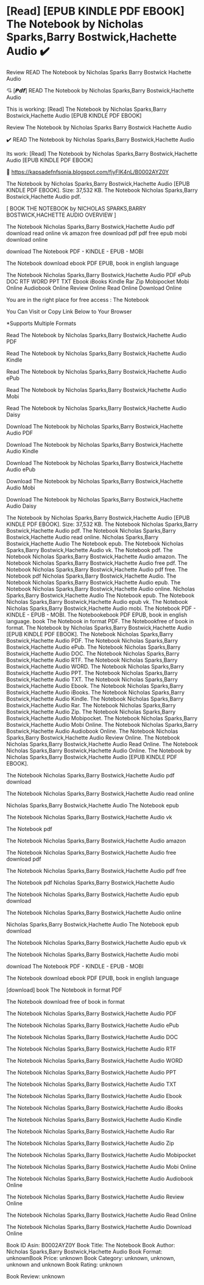 # [Read] [EPUB KINDLE PDF EBOOK] The Notebook by  Nicholas Sparks,Barry Bostwick,Hachette Audio ✔️
Review READ The Notebook by Nicholas Sparks Barry Bostwick Hachette Audio

💘 [𝙋𝙙𝙛] READ The Notebook by Nicholas Sparks,Barry Bostwick,Hachette Audio

This is working: [Read] The Notebook by Nicholas Sparks,Barry Bostwick,Hachette Audio [EPUB KINDLE PDF EBOOK]


Review The Notebook by Nicholas Sparks Barry Bostwick Hachette Audio

✔️ READ The Notebook by Nicholas Sparks,Barry Bostwick,Hachette Audio

Its work: [Read] The Notebook by Nicholas Sparks,Barry Bostwick,Hachette Audio [EPUB KINDLE PDF EBOOK]



🌈 https://kapsadefnfsonia.blogspot.com/fjyFlK4nL/B0002AYZ0Y



The Notebook by Nicholas Sparks,Barry Bostwick,Hachette Audio [EPUB KINDLE PDF EBOOK]. Size: 37,532 KB. The Notebook Nicholas Sparks,Barry Bostwick,Hachette Audio pdf.

[ BOOK THE NOTEBOOK by NICHOLAS SPARKS,BARRY BOSTWICK,HACHETTE AUDIO OVERVIEW ]

The Notebook Nicholas Sparks,Barry Bostwick,Hachette Audio pdf download read online vk amazon free download pdf pdf free epub mobi download online

download The Notebook PDF - KINDLE - EPUB - MOBI

The Notebook download ebook PDF EPUB, book in english language

The Notebook Nicholas Sparks,Barry Bostwick,Hachette Audio PDF ePub DOC RTF WORD PPT TXT Ebook iBooks Kindle Rar Zip Mobipocket Mobi Online Audiobook Online Review Online Read Online Download Online

You are in the right place for free access : The Notebook

You Can Visit or Copy Link Below to Your Browser

*Supports Multiple Formats

Read The Notebook by Nicholas Sparks,Barry Bostwick,Hachette Audio PDF

Read The Notebook by Nicholas Sparks,Barry Bostwick,Hachette Audio Kindle

Read The Notebook by Nicholas Sparks,Barry Bostwick,Hachette Audio ePub

Read The Notebook by Nicholas Sparks,Barry Bostwick,Hachette Audio Mobi

Read The Notebook by Nicholas Sparks,Barry Bostwick,Hachette Audio Daisy

Download The Notebook by Nicholas Sparks,Barry Bostwick,Hachette Audio PDF

Download The Notebook by Nicholas Sparks,Barry Bostwick,Hachette Audio Kindle

Download The Notebook by Nicholas Sparks,Barry Bostwick,Hachette Audio ePub

Download The Notebook by Nicholas Sparks,Barry Bostwick,Hachette Audio Mobi

Download The Notebook by Nicholas Sparks,Barry Bostwick,Hachette Audio Daisy

The Notebook by Nicholas Sparks,Barry Bostwick,Hachette Audio [EPUB KINDLE PDF EBOOK]. Size: 37,532 KB. The Notebook Nicholas Sparks,Barry Bostwick,Hachette Audio pdf. The Notebook Nicholas Sparks,Barry Bostwick,Hachette Audio read online. Nicholas Sparks,Barry Bostwick,Hachette Audio The Notebook epub. The Notebook Nicholas Sparks,Barry Bostwick,Hachette Audio vk. The Notebook pdf. The Notebook Nicholas Sparks,Barry Bostwick,Hachette Audio amazon. The Notebook Nicholas Sparks,Barry Bostwick,Hachette Audio free pdf. The Notebook Nicholas Sparks,Barry Bostwick,Hachette Audio pdf free. The Notebook pdf Nicholas Sparks,Barry Bostwick,Hachette Audio. The Notebook Nicholas Sparks,Barry Bostwick,Hachette Audio epub. The Notebook Nicholas Sparks,Barry Bostwick,Hachette Audio online. Nicholas Sparks,Barry Bostwick,Hachette Audio The Notebook epub. The Notebook Nicholas Sparks,Barry Bostwick,Hachette Audio epub vk. The Notebook Nicholas Sparks,Barry Bostwick,Hachette Audio mobi. The Notebook PDF - KINDLE - EPUB - MOBI. The Notebookebook PDF EPUB, book in english language. book The Notebook in format PDF. The Notebookfree of book in format. The Notebook by Nicholas Sparks,Barry Bostwick,Hachette Audio [EPUB KINDLE PDF EBOOK]. The Notebook Nicholas Sparks,Barry Bostwick,Hachette Audio PDF. The Notebook Nicholas Sparks,Barry Bostwick,Hachette Audio ePub. The Notebook Nicholas Sparks,Barry Bostwick,Hachette Audio DOC. The Notebook Nicholas Sparks,Barry Bostwick,Hachette Audio RTF. The Notebook Nicholas Sparks,Barry Bostwick,Hachette Audio WORD. The Notebook Nicholas Sparks,Barry Bostwick,Hachette Audio PPT. The Notebook Nicholas Sparks,Barry Bostwick,Hachette Audio TXT. The Notebook Nicholas Sparks,Barry Bostwick,Hachette Audio Ebook. The Notebook Nicholas Sparks,Barry Bostwick,Hachette Audio iBooks. The Notebook Nicholas Sparks,Barry Bostwick,Hachette Audio Kindle. The Notebook Nicholas Sparks,Barry Bostwick,Hachette Audio Rar. The Notebook Nicholas Sparks,Barry Bostwick,Hachette Audio Zip. The Notebook Nicholas Sparks,Barry Bostwick,Hachette Audio Mobipocket. The Notebook Nicholas Sparks,Barry Bostwick,Hachette Audio Mobi Online. The Notebook Nicholas Sparks,Barry Bostwick,Hachette Audio Audiobook Online. The Notebook Nicholas Sparks,Barry Bostwick,Hachette Audio Review Online. The Notebook Nicholas Sparks,Barry Bostwick,Hachette Audio Read Online. The Notebook Nicholas Sparks,Barry Bostwick,Hachette Audio Online. The Notebook by Nicholas Sparks,Barry Bostwick,Hachette Audio [EPUB KINDLE PDF EBOOK].

The Notebook Nicholas Sparks,Barry Bostwick,Hachette Audio pdf download

The Notebook Nicholas Sparks,Barry Bostwick,Hachette Audio read online

Nicholas Sparks,Barry Bostwick,Hachette Audio The Notebook epub

The Notebook Nicholas Sparks,Barry Bostwick,Hachette Audio vk

The Notebook pdf

The Notebook Nicholas Sparks,Barry Bostwick,Hachette Audio amazon

The Notebook Nicholas Sparks,Barry Bostwick,Hachette Audio free download pdf

The Notebook Nicholas Sparks,Barry Bostwick,Hachette Audio pdf free

The Notebook pdf Nicholas Sparks,Barry Bostwick,Hachette Audio

The Notebook Nicholas Sparks,Barry Bostwick,Hachette Audio epub download

The Notebook Nicholas Sparks,Barry Bostwick,Hachette Audio online

Nicholas Sparks,Barry Bostwick,Hachette Audio The Notebook epub download

The Notebook Nicholas Sparks,Barry Bostwick,Hachette Audio epub vk

The Notebook Nicholas Sparks,Barry Bostwick,Hachette Audio mobi

download The Notebook PDF - KINDLE - EPUB - MOBI

The Notebook download ebook PDF EPUB, book in english language

[download] book The Notebook in format PDF

The Notebook download free of book in format

The Notebook Nicholas Sparks,Barry Bostwick,Hachette Audio PDF

The Notebook Nicholas Sparks,Barry Bostwick,Hachette Audio ePub

The Notebook Nicholas Sparks,Barry Bostwick,Hachette Audio DOC

The Notebook Nicholas Sparks,Barry Bostwick,Hachette Audio RTF

The Notebook Nicholas Sparks,Barry Bostwick,Hachette Audio WORD

The Notebook Nicholas Sparks,Barry Bostwick,Hachette Audio PPT

The Notebook Nicholas Sparks,Barry Bostwick,Hachette Audio TXT

The Notebook Nicholas Sparks,Barry Bostwick,Hachette Audio Ebook

The Notebook Nicholas Sparks,Barry Bostwick,Hachette Audio iBooks

The Notebook Nicholas Sparks,Barry Bostwick,Hachette Audio Kindle

The Notebook Nicholas Sparks,Barry Bostwick,Hachette Audio Rar

The Notebook Nicholas Sparks,Barry Bostwick,Hachette Audio Zip

The Notebook Nicholas Sparks,Barry Bostwick,Hachette Audio Mobipocket

The Notebook Nicholas Sparks,Barry Bostwick,Hachette Audio Mobi Online

The Notebook Nicholas Sparks,Barry Bostwick,Hachette Audio Audiobook Online

The Notebook Nicholas Sparks,Barry Bostwick,Hachette Audio Review Online

The Notebook Nicholas Sparks,Barry Bostwick,Hachette Audio Read Online

The Notebook Nicholas Sparks,Barry Bostwick,Hachette Audio Download Online

Book ID Asin: B0002AYZ0Y
Book Title: The Notebook
Book Author: Nicholas Sparks,Barry Bostwick,Hachette Audio
Book Format: unknownBook Price: unknown
Book Category: unknown, unknown, unknown and unknown
Book Rating: unknown

Book Review: unknown
